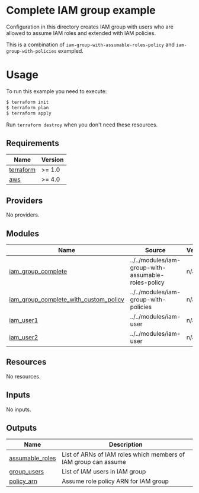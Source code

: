 # Complete IAM group example

Configuration in this directory creates IAM group with users who are allowed to assume IAM roles and extended with IAM policies.

This is a combination of `iam-group-with-assumable-roles-policy` and `iam-group-with-policies` exampled.

# Usage

To run this example you need to execute:

```bash
$ terraform init
$ terraform plan
$ terraform apply
```

Run `terraform destroy` when you don't need these resources.

<!-- BEGINNING OF PRE-COMMIT-TERRAFORM DOCS HOOK -->
## Requirements

| Name | Version |
|------|---------|
| <a name="requirement_terraform"></a> [terraform](#requirement\_terraform) | >= 1.0 |
| <a name="requirement_aws"></a> [aws](#requirement\_aws) | >= 4.0 |

## Providers

No providers.

## Modules

| Name | Source | Version |
|------|--------|---------|
| <a name="module_iam_group_complete"></a> [iam\_group\_complete](#module\_iam\_group\_complete) | ../../modules/iam-group-with-assumable-roles-policy | n/a |
| <a name="module_iam_group_complete_with_custom_policy"></a> [iam\_group\_complete\_with\_custom\_policy](#module\_iam\_group\_complete\_with\_custom\_policy) | ../../modules/iam-group-with-policies | n/a |
| <a name="module_iam_user1"></a> [iam\_user1](#module\_iam\_user1) | ../../modules/iam-user | n/a |
| <a name="module_iam_user2"></a> [iam\_user2](#module\_iam\_user2) | ../../modules/iam-user | n/a |

## Resources

No resources.

## Inputs

No inputs.

## Outputs

| Name | Description |
|------|-------------|
| <a name="output_assumable_roles"></a> [assumable\_roles](#output\_assumable\_roles) | List of ARNs of IAM roles which members of IAM group can assume |
| <a name="output_group_users"></a> [group\_users](#output\_group\_users) | List of IAM users in IAM group |
| <a name="output_policy_arn"></a> [policy\_arn](#output\_policy\_arn) | Assume role policy ARN for IAM group |
<!-- END OF PRE-COMMIT-TERRAFORM DOCS HOOK -->
